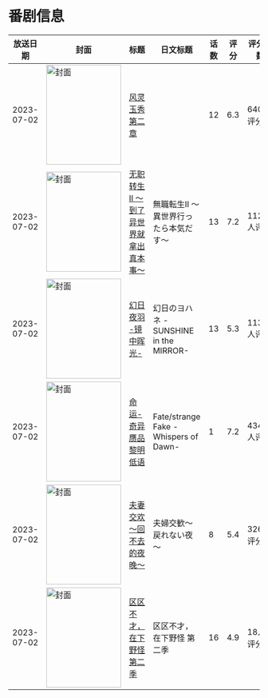# 番剧信息

|放送日期|封面|标题|日文标题|话数|评分|评分人数|
|---|---|---|---|---|---|---|
|2023-07-02|<img src="//lain.bgm.tv/pic/cover/c/59/36/358570_VF2u0.jpg" alt="封面" style="width:150px;height:200px;object-fit:cover;">|[风灵玉秀 第二章](https://bangumi.tv/subject/358570)||12|6.3|640人评分|
|2023-07-02|<img src="//lain.bgm.tv/pic/cover/c/cf/55/373247_aBFR1.jpg" alt="封面" style="width:150px;height:200px;object-fit:cover;">|[无职转生Ⅱ ～到了异世界就拿出真本事～](https://bangumi.tv/subject/373247)|無職転生Ⅱ ～異世界行ったら本気だす～|13|7.2|11229人评分|
|2023-07-02|<img src="//lain.bgm.tv/pic/cover/c/dc/2a/389772_5Op0M.jpg" alt="封面" style="width:150px;height:200px;object-fit:cover;">|[幻日夜羽 -镜中晖光-](https://bangumi.tv/subject/389772)|幻日のヨハネ -SUNSHINE in the MIRROR-|13|5.3|1135人评分|
|2023-07-02|<img src="//lain.bgm.tv/pic/cover/c/90/01/402128_s44m2.jpg" alt="封面" style="width:150px;height:200px;object-fit:cover;">|[命运-奇异赝品 黎明低语](https://bangumi.tv/subject/402128)|Fate/strange Fake -Whispers of Dawn-|1|7.2|4342人评分|
|2023-07-02|<img src="/img/no_icon_subject.png" alt="封面" style="width:150px;height:200px;object-fit:cover;">|[夫妻交欢～回不去的夜晚～](https://bangumi.tv/subject/404643)|夫婦交歓～戻れない夜～|8|5.4|326人评分|
|2023-07-02|<img src="//lain.bgm.tv/pic/cover/c/12/20/442910_Me0DF.jpg" alt="封面" style="width:150px;height:200px;object-fit:cover;">|[区区不才，在下野怪 第二季](https://bangumi.tv/subject/442910)|区区不才，在下野怪 第二季|16|4.9|18人评分|

